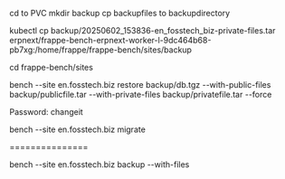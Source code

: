 cd to PVC
mkdir backup
cp backupfiles to backupdirectory

kubectl cp backup/20250602_153836-en_fosstech_biz-private-files.tar erpnext/frappe-bench-erpnext-worker-l-9dc464b68-pb7xg:/home/frappe/frappe-bench/sites/backup

cd frappe-bench/sites

bench --site en.fosstech.biz restore backup/db.tgz --with-public-files backup/publicfile.tar --with-private-files backup/privatefile.tar --force

Password: changeit

bench --site en.fosstech.biz migrate

===============

bench --site en.fosstech.biz backup --with-files